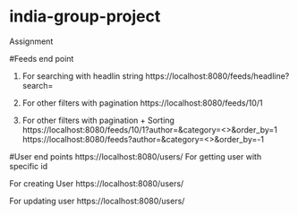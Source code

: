 # india-group-project
Assignment

#Feeds end point

1. For searching with headlin string
https://localhost:8080/feeds/headline?search=<search>

2. For other filters with pagination
https://localhost:8080/feeds/10/1

3. For other filters with pagination + Sorting
https://localhost:8080/feeds/10/1?author=<name>&category=<>&order_by=1
https://localhost:8080/feeds?author=<name>&category=<>&order_by=-1


#User end points
https://localhost:8080/users/<id>
For getting user with specific id

For creating User
https://localhost:8080/users/

For updating user
https://localhost:8080/users/<id>



